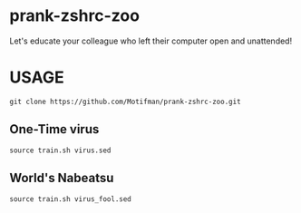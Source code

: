 # prank-zshrc-zoo
Let's educate your colleague who left their computer open and unattended!

# USAGE
```
git clone https://github.com/Motifman/prank-zshrc-zoo.git
```
## One-Time virus 
```
source train.sh virus.sed
```
## World's Nabeatsu

```
source train.sh virus_fool.sed
```

